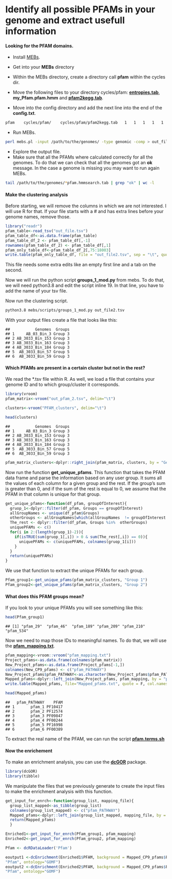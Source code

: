 Identify all possible PFAMs in your genome and extract usefull
information
================

#### Looking for the PFAM domains.

  - Install [MEBs](https://github.com/valdeanda/mebs).

  - Get into your **MEBs** directory

  - Within the MEBs directory, create a directory call **pfam** within
    the cycles dir.

  - Move the following files to your directory cycles/pfam:
    [**entropies.tab**](https://github.com/mirnavazquez/Find_all_pfams/blob/master/data/),
    **my\_Pfam.pfam.hmm** and
    [**pfam2kegg.tab**](https://github.com/mirnavazquez/Find_all_pfams/blob/master/data/).

  - Move into the config directory and add the next line into the end of
    the **config.txt**.

<!-- end list -->

``` bash
pfam    cycles/pfam/    cycles/pfam/pfam2kegg.tab   1   1   1   1   1   1   1   1
```

  - Run MEBs.

<!-- end list -->

``` bash
perl mebs.pl -input /path/to/the/genomes/ -type genomic -comp > out_file.tsv
```

  - Explore the output file.
  - Make sure that all the PFAMs where calculated correctly for all the
    genomes. To do that we can check that all the genomes got an **ok**
    message. In the case a genome is missing you may want to run again
    MEBs.

<!-- end list -->

``` bash
tail /path/to/the/genomes/*pfam.hmmsearch.tab | grep "ok" | wc -l
```

#### Make the clustering analysis

Before starting, we will remove the columns in which we are not
interested. I will use R for that. If your file starts with a \# and has
extra lines before your genome names, remove those.

``` r
library("readr")
pfam_table<-read_tsv("out_file.tsv")
pfam_table_df<-as.data.frame(pfam_table)
pfam_table_df_2 <- pfam_table_df[,-1]
rownames(pfam_table_df_2) <- pfam_table_df[,1]
pfam_only_table_df<-pfam_table_df_2[,75:18003]
write.table(pfam_only_table_df, file = "out_file2.tsv", sep = "\t", quote = FALSE, row.names = T)
```

This file needs some extra edits like an empty first line and a tab on
the second.

Now we will run the python script **groups\_1\_mod.py** from mebs. To do
that, we will need python3.8 and edit the script inline 19. In that
line, you have to add the name of your tsv file.

Now run the clustering script.

``` bash
python3.8 mebs/scripts/groups_1_mod.py out_file2.tsv
```

With your output files create a file that looks like this:

    ##           Genomes  Groups
    ## 1     AB_03_Bin_3 Group 3
    ## 2 AB_3033_Bin_153 Group 3
    ## 3 AB_3033_Bin_163 Group 3
    ## 4 AB_3033_Bin_184 Group 3
    ## 5  AB_3033_Bin_57 Group 5
    ## 6  AB_3033_Bin_59 Group 3

#### Which PFAMs are present in a certain cluster but not in the rest?

We read the \*.tsv file within R. As well, we load a file that contains
your genome ID and to which group/cluster it corresponds.

``` r
library(vroom)
pfam_matrix<-vroom("out_pfam_2.tsv", delim="\t")
```

``` r
clusters<-vroom("PFAM_clusters", delim="\t")
```

``` r
head(clusters)
```

    ##           Genomes  Groups
    ## 1     AB_03_Bin_3 Group 3
    ## 2 AB_3033_Bin_153 Group 3
    ## 3 AB_3033_Bin_163 Group 3
    ## 4 AB_3033_Bin_184 Group 3
    ## 5  AB_3033_Bin_57 Group 5
    ## 6  AB_3033_Bin_59 Group 3

``` r
pfam_matrix_clusters<-dplyr::right_join(pfam_matrix, clusters, by = "Genomes")
```

Now run the function **get\_unique\_pfams**. This function that takes
the PFAM data frame and parse the information based on any user group.
It sums all the values of each column for a given group and the rest. If
the group’s sum is greater than 0, and if the sum of the rest is equal
to 0, we assume that the PFAM in that column is unique for that group.

``` r
get_unique_pfams<-function(df_pfam, groupOfInterest){
  gruop_1<-dplyr::filter(df_pfam, Groups == groupOfInterest)
  allGroupNames <- unique(df_pfam$Groups)
  otherGroups <- allGroupNames[which(allGroupNames  != groupOfInterest )]
  The_rest <- dplyr::filter(df_pfam, Groups %in%  otherGroups)
  uniquePFAMs <- c()
  for(i in 2:(length(gruop_1)-2)){
    if(isTRUE(sum(gruop_1[,i]) > 0 & sum(The_rest[,i]) == 0)){
      uniquePFAMs <- c(uniquePFAMs, colnames(gruop_1[i]))
    }
  }
  return(uniquePFAMs)
}
```

We use that function to extract the unique PFAMs for each group.

``` r
Pfam_group1<-get_unique_pfams(pfam_matrix_clusters, "Group 1")
Pfam_group2<-get_unique_pfams(pfam_matrix_clusters, "Group 2")
```

#### What does this PFAM groups mean?

If you look to your unique PFAMs you will see something like this:

``` r
head(Pfam_group1)
```

    ## [1] "pfam_29"  "pfam_46"  "pfam_189" "pfam_209" "pfam_210" "pfam_534"

Now we need to map those IDs to meaningful names. To do that, we will
use the
[**pfam\_mapping.txt**](https://github.com/mirnavazquez/Find_all_pfams/blob/master/data/).

``` r
pfam_mapping<-vroom::vroom("pfam_mapping.txt")
Project_pfams<-as.data.frame(colnames(pfam_matrix))
New_Project_pfams<-as.data.frame(Project_pfams[-1,])
colnames(New_CP9_pfams) <- c("pfam_PATHWAY")
New_Project_pfams$pfam_PATHWAY<-as.character(New_Project_pfams$pfam_PATHWAY)
Mapped_pfams<-dplyr::left_join(New_Project_pfams, pfam_mapping, by = "pfam_PATHWAY")
write.table(Mapped_pfams, file="Mapped_pfams.txt", quote = F, col.names = T, row.names = F, sep = "\t")
```

``` r
head(Mapped_pfams)
```

    ##   pfam_PATHWAY    PFAM
    ## 1       pfam_1 PF10417
    ## 2       pfam_2 PF12574
    ## 3       pfam_3 PF09847
    ## 4       pfam_4 PF00244
    ## 5       pfam_5 PF16998
    ## 6       pfam_6 PF00389

To extract the real name of the PFAM, we can run the script
[**pfam.terms.sh**](https://github.com/mirnavazquez/Find_all_pfams/blob/master/bash/)

#### Now the enrichement

To make an enrichment analysis, you can use the
[**dcGOR**](https://journals.plos.org/ploscompbiol/article?id=10.1371/journal.pcbi.1003929)
package.

``` r
library(dcGOR)
library(tibble)
```

We manipulate the files that we previously generate to create the input
files to make the enrichment analysis with this function.

``` r
get_input_for_enrch<-function(group_list, mapping_file){
  group_list_mapped<-as_tibble(group_list)
  colnames(group_list_mapped) <- c("pfam_PATHWAY")
  Mapped_pfams<-dplyr::left_join(group_list_mapped, mapping_file, by = "pfam_PATHWAY")
  return(Mapped_pfams)
  }
```

``` r
Enriched1<-get_input_for_enrch(Pfam_group1, pfam_mapping)
Enriched2<-get_input_for_enrch(Pfam_group2, pfam_mapping)
```

``` r
Pfam <- dcRDataLoader('Pfam')
```

``` r
eoutput1 <-dcEnrichment(Enriched1$PFAM, background = Mapped_CP9_pfams$PFAM, domain = 
"Pfam", ontology="GOMF")
eoutput2 <-dcEnrichment(Enriched2$PFAM, background = Mapped_CP9_pfams$PFAM, domain = 
"Pfam", ontology="GOMF")
```
